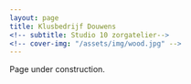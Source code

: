 ```yaml
---
layout: page
title: Klusbedrijf Douwens
<!-- subtitle: Studio 10 zorgatelier-->
<!-- cover-img: "/assets/img/wood.jpg" -->
---
```


Page under construction.
